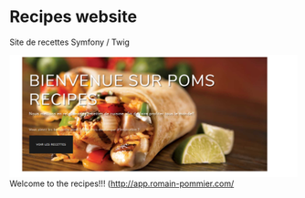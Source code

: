 # Recipes website
Site de recettes  Symfony / Twig

![website picture](https://github.com/romain-pommier/recipes/blob/master/public/build/background/Capture.PNG)Welcome to the 
recipes!!!  (http://app.romain-pommier.com/
